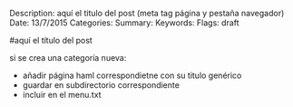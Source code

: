 Description: aquí el titulo del post (meta tag página y pestaña navegador)
Date: 13/7/2015
Categories: 
Summary:
Keywords: 
Flags: draft

#aquí el título del post

si se crea una categoría nueva:
- añadir página haml correspondietne con su titulo genérico
- guardar en subdirectorio correspondiente
- incluir en el menu.txt

